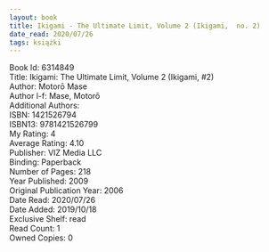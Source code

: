 ```yaml
---
layout: book
title: Ikigami - The Ultimate Limit, Volume 2 (Ikigami,  no. 2)
date_read: 2020/07/26
tags: książki
---
```


Book Id: 6314849<br />
Title: Ikigami: The Ultimate Limit, Volume 2 (Ikigami, #2)<br />
Author: Motorō Mase<br />
Author l-f: Mase, Motorō<br />
Additional Authors: <br />
ISBN: 1421526794<br />
ISBN13: 9781421526799<br />
My Rating: 4<br />
Average Rating: 4.10<br />
Publisher: VIZ Media LLC<br />
Binding: Paperback<br />
Number of Pages: 218<br />
Year Published: 2009<br />
Original Publication Year: 2006<br />
Date Read: 2020/07/26<br />
Date Added: 2019/10/18<br />
Exclusive Shelf: read<br />
Read Count: 1<br />
Owned Copies: 0<br />


